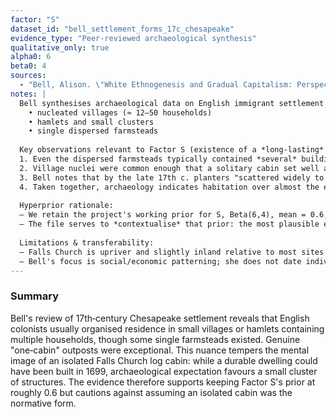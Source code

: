 ```yaml
---
factor: "S"
dataset_id: "bell_settlement_forms_17c_chesapeake"
evidence_type: "Peer-reviewed archaeological synthesis"
qualitative_only: true
alpha0: 6
beta0: 4
sources:
  - "Bell, Alison. \"White Ethnogenesis and Gradual Capitalism: Perspectives from Colonial Archaeological Sites in the Chesapeake.\" American Anthropologist 107, no. 3 (September 2005): 446–460."
notes: |
  Bell synthesises archaeological data on English immigrant settlement in the 17th‑century Chesapeake, highlighting three principal residential forms (p. 449):
    • nucleated villages (≈ 12–50 households)
    • hamlets and small clusters
    • single dispersed farmsteads
  
  Key observations relevant to Factor S (existence of a *long‑lasting* structure built 1669‑1729):
  1. Even the dispersed farmsteads typically contained *several* buildings (house, kitchens, slave quarters, sheds).  True one‑building outposts are not emphasised.
  2. Village nuclei were common enough that a solitary cabin set well apart from neighbours would have been the minority pattern, though not impossible.
  3. Bell notes that by the late 17th c. planters "scattered widely to claim the maximum amount of land on which to grow tobacco" yet still managed land "through inter‑household decisions" (p. 449), implying at least loose clustering.
  4. Taken together, archaeology indicates habitation over almost the entire Tidewater by 1690s, but a *permanent* standalone log cabin (vs. earth‑fast or cluster) is less than the modal case.
  
  Hyperprior rationale:
  – We retain the project's working prior for S, Beta(6,4), mean = 0.6, because Bell's synthesis neither drastically raises nor lowers the probability that *some* long‑lasting structure existed near Falls Church by 1699.  
  – The file serves to *contextualise* that prior: the most plausible embodiment of S is a house within a small cluster rather than a lone cabin.
  
  Limitations & transferability:
  – Falls Church is upriver and slightly inland relative to most sites Bell references, but still in the broader Chesapeake cultural sphere.
  – Bell's focus is social/economic patterning; she does not date individual structures in northern Virginia specifically.
---
```

### Summary

Bell's review of 17th‑century Chesapeake settlement reveals that English colonists usually organised residence in small villages or hamlets containing multiple households, though some single farmsteads existed.  Genuine "one‑cabin" outposts were exceptional.  This nuance tempers the mental image of an isolated Falls Church log cabin: while a durable dwelling could have been built in 1699, archaeological expectation favours a small cluster of structures.  The evidence therefore supports keeping Factor S's prior at roughly 0.6 but cautions against assuming an isolated cabin was the normative form. 